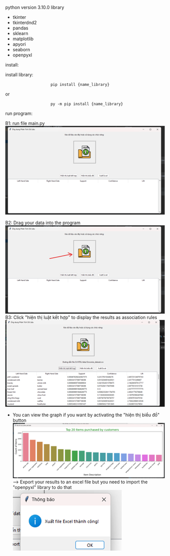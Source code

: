 python version 3.10.0
library
 - tkinter
 - tkinterdnd2
 - pandas
 - sklearn
 - matplotlib
 - apyori
 - seaborn
 - openpyxl

    
install:

 install library: 
 
                        pip install {name_library}

or

                        py -m pip install {name_library}

run program:

 B1: run file main.py 
    ![img_1.png](img_1.png)

 B2: Drag your data into the program
    ![img_2.png](img_2.png)
 B3: Click "hiện thị luật kết hợp" to display the results as association rules
 ![img_3.png](img_3.png)

 - You can view the graph if you want by activating the "hiện thị biểu đồ" button
 ![img_4.png](img_4.png)
 --> Export your results to an excel file but you need to import the "openpyxl" library to do that
   ![img_5.png](img_5.png)

  